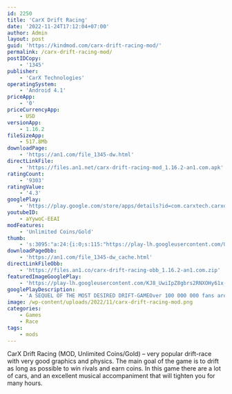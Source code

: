 ```yaml
---
id: 2250
title: 'CarX Drift Racing'
date: '2022-11-24T17:12:04+07:00'
author: Admin
layout: post
guid: 'https://kindmod.com/carx-drift-racing-mod/'
permalink: /carx-drift-racing-mod/
postIDCopy:
    - '1345'
publisher:
    - 'CarX Technologies'
operatingSystem:
    - 'Android 4.1'
priceApp:
    - '0'
priceCurrencyApp:
    - USD
versionApp:
    - 1.16.2
fileSizeApp:
    - 517.8Mb
downloadPage:
    - 'https://an1.com/file_1345-dw.html'
directLinkFile:
    - 'https://files.an1.net/carx-drift-racing-mod_1.16.2-an1.com.apk'
ratingCount:
    - '9303'
ratingValue:
    - '4.3'
googlePlay:
    - 'https://play.google.com/store/apps/details?id=com.carxtech.carxdr2'
youtubeID:
    - aYywoC-EEAI
modFeatures:
    - 'Unlimited Coins/Gold'
thumb:
    - 's:3095:"a:24:{i:0;s:115:"https://play-lh.googleusercontent.com/UAv9asR-0lN44m9P1x5BH5IfJhBWjMcIznW-F95PROPOXvTcfC_7xax8Xy6wJMU2iuE=w526-h296";i:1;s:115:"https://play-lh.googleusercontent.com/N3PsMdR21wpGK77l3iijdWDnw1fQurbH1tEFvunfTEyWO9_btL6ur3xPi5PQxZgC2x0=w526-h296";i:2;s:115:"https://play-lh.googleusercontent.com/cTKeJo0qzEtdlfbsHSwzOLSQMTk8mWS0ie4nhQT_ViOGlynJ7iYP4Kdz-dAFNDSctIU=w526-h296";i:3;s:115:"https://play-lh.googleusercontent.com/i3DKyyCiS9bpHqH3K1piNO_zKVJywsVIbdjhaDUvfMQ7lebBMG1Of3HFT3MPGRNaK9U=w526-h296";i:4;s:114:"https://play-lh.googleusercontent.com/6x8jkbNAYBvxaw538I8fMkeYzRiOKem4REsHk1-Ws5UZeS1VihQv_rQK2LVcm5ufeQ=w526-h296";i:5;s:116:"https://play-lh.googleusercontent.com/g2-DVTdFhD1cAiWqxv1YMZ22IhvfmSk7yPiTE1qFqTAtkjbvwp8sOLpyJQmufsD9tgIY=w526-h296";i:6;s:114:"https://play-lh.googleusercontent.com/mUD2AtRBgY99KiJ1wUPRK7A0RHKS8Qp9UmkcwQzBBU_ATcoY6PL67sdt0KeSa-GHuQ=w526-h296";i:7;s:116:"https://play-lh.googleusercontent.com/aP0hU5UnPeDMegTDy_oJS1Up9t754eZWYTelYmRffq5dDJ349bBHGqRjeR_f0gEumi9n=w526-h296";i:8;s:115:"https://play-lh.googleusercontent.com/V-OcdomKFJAbpikcVnUgRPQBnxeefSsEMSXvPUUd38Hk81S0H7q3fYFnoF2tZw6EYs0=w526-h296";i:9;s:116:"https://play-lh.googleusercontent.com/bWX-3XVI5T-uyDfchXCPrNl_2n52_2NrqS2pW6hN1vRbpnaaIt2K1zTrQ6VyO3enwqJc=w526-h296";i:10;s:115:"https://play-lh.googleusercontent.com/F0yGcwwsCMlybFtoE9N_9d79XHrxxgZasf-EN1fkWCPugXFbqqUH8B5TnyTQWx-dbvc=w526-h296";i:11;s:115:"https://play-lh.googleusercontent.com/Moredo7I6l8pwGCQnDg51My9R_IO6gXl3tugp7c8EdU1xPBXq1_Fpl06zDDlKE6eb34=w526-h296";i:12;s:114:"https://play-lh.googleusercontent.com/hCY6-LlDC0VwUnvYObVVCzn4kgedGuHOZmj6za0KW7cCE0owb8nlf1-6YRegfVj01w=w526-h296";i:13;s:116:"https://play-lh.googleusercontent.com/6OFBiI79pks6bxiOyotab4_yAoXLBwADbVU_81jShAhTWxoDo49UaVmXkDXaMeJGme5O=w526-h296";i:14;s:115:"https://play-lh.googleusercontent.com/IoJRejX7d_HUu-KSLLi07I853z3oc_0vtMa6pOWZtHmStD-ym6uOeewAJ-b9ekIm9tM=w526-h296";i:15;s:114:"https://play-lh.googleusercontent.com/NUCfLkufCpnYDQTXAvAzbOhJTrAI_jzzCM1JT47m7PN2G-uZ3kBSjKmlQu1d4v9FKA=w526-h296";i:16;s:116:"https://play-lh.googleusercontent.com/mYBGMP7ZzMiwyBV3K-OSRlRy80YJJyuD_OctE601WJHbl5g5KkKNMOO_9-o4V2H9V2i_=w526-h296";i:17;s:115:"https://play-lh.googleusercontent.com/lQVK4cL2dWRiVOxLsx3Rk37kvUK3L2QGPEjE_eeCJb8KR6c5W9Llis9RDQE-xrJVaMc=w526-h296";i:18;s:114:"https://play-lh.googleusercontent.com/HTGVSFkkCHytF8dcsBANDtxkcSSN-zJKZuJfyyeVuPFq1zNgJLQz_lxlNomatMeyqw=w526-h296";i:19;s:115:"https://play-lh.googleusercontent.com/rdZn90usSiNgWprxWaWqkKkppESq7Wuol66gXdKPwbgqXpqfhQcXnzADWJ_nZlihgug=w526-h296";i:20;s:115:"https://play-lh.googleusercontent.com/F2QgFjo8VaJzdDWHyuqmf3u3FvzKT1LYjCFo4pweWTIMvgQYPRMXxIlyoTBYpoHk-mw=w526-h296";i:21;s:116:"https://play-lh.googleusercontent.com/SqHt0dUA1sfPVlUkZe0TyOnkVGekItx0f0S7AlqlXTtJuRjCxHFt48px0UZrN-QkhFkv=w526-h296";i:22;s:115:"https://play-lh.googleusercontent.com/zBUSX_B3e4HYSD8OkG_f1RbcmIdB9gRPx4sfg45qdcmjDS0ghJ8jNPB6nzqTv0Ou3bI=w526-h296";i:23;s:116:"https://play-lh.googleusercontent.com/aEAG5H7Qe-R33wDWpJmIgTjS3-aNwdqLzVgLs3w1RK6RqEJ2fd5LX-672hXtNhLV5fNK=w526-h296";}";'
downloadPageObb:
    - 'https://an1.com/file_1345-dw_cache.html'
directLinkFileObb:
    - 'https://files.an1.co/carx-drift-racing-obb_1.16.2-an1.com.zip'
featuredImageGooglePlay:
    - 'https://play-lh.googleusercontent.com/KJ8_UwiIpZ8gbrs2RNXOHy61x-KJqlK8cwYyiJWaw2KFJWbQMimBwyYjwxS6ishBejg'
googlePlayDescription:
    - 'A SEQUEL OF THE MOST DESIRED DRIFT-GAMEOver 100 000 000 fans around the world have already downloaded CarX series games. It’s your time to join!.BEWARE the danger of addiction! You may not want to quit & play for hours. Taking a quick break every 40 minutes is strongly advised.'
image: /wp-content/uploads/2022/11/carx-drift-racing-mod.png
categories:
    - Games
    - Race
tags:
    - mods
---
```


CarX Drift Racing (MOD, Unlimited Coins/Gold) – very popular drift-race with very good graphics and physics. The main goal of the game is to drift as long as possible to win rivals and earn coins. In this game there are a lot of cars, and an excellent musical accompaniment that will tighten you for many hours.